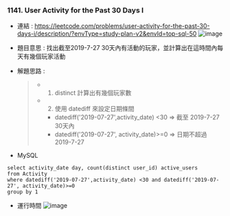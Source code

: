 ### 1141. User Activity for the Past 30 Days I
* 連結 : https://leetcode.com/problems/user-activity-for-the-past-30-days-i/description/?envType=study-plan-v2&envId=top-sql-50
![image](https://github.com/Ricky7737/LeetCodeSQLPractise/assets/58324475/2f346886-c46b-4c1b-a5f7-c8e780db1777)

* 題目意思 : 找出截至2019-7-27 30天內有活動的玩家，並計算出在這時間內每天有幾個玩家活動
* 解題思路 :
  > * 1. distinct 計算出有幾個玩家數
  > * 2. 使用 datediff 來設定日期條間
  >   * datediff('2019-07-27',activity_date) <30 => 截至 2019-7-27 30天內
  >   * datediff('2019-07-27', activity_date)>=0 => 日期不超過 2019-7-27

* MySQL
```
select activity_date day, count(distinct user_id) active_users
from Activity
where datediff('2019-07-27',activity_date) <30 and datediff('2019-07-27', activity_date)>=0 
group by 1
```

* 運行時間
![image](https://github.com/Ricky7737/LeetCodeSQLPractise/assets/58324475/9c68a3d5-aca8-4d8b-a565-cf30d3d1c3e1)












